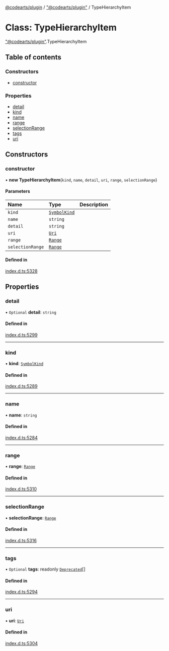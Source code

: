 [@codearts/plugin](../README.md) / ["@codearts/plugin"](../modules/_codearts_plugin_.md) / TypeHierarchyItem

# Class: TypeHierarchyItem

["@codearts/plugin"](../modules/_codearts_plugin_.md).TypeHierarchyItem

## Table of contents

### Constructors

- [constructor](codearts_plugin_.TypeHierarchyItem.md#constructor)

### Properties

- [detail](codearts_plugin_.TypeHierarchyItem.md#detail)
- [kind](codearts_plugin_.TypeHierarchyItem.md#kind)
- [name](codearts_plugin_.TypeHierarchyItem.md#name)
- [range](codearts_plugin_.TypeHierarchyItem.md#range)
- [selectionRange](codearts_plugin_.TypeHierarchyItem.md#selectionrange)
- [tags](codearts_plugin_.TypeHierarchyItem.md#tags)
- [uri](codearts_plugin_.TypeHierarchyItem.md#uri)

## Constructors

### constructor

• **new TypeHierarchyItem**(`kind`, `name`, `detail`, `uri`, `range`, `selectionRange`)

#### Parameters

| Name | Type | Description |
| :------ | :------ | :------ |
| `kind` | [`SymbolKind`](../enums/codearts_plugin_.SymbolKind.md) |  |
| `name` | `string` |  |
| `detail` | `string` |  |
| `uri` | [`Uri`](codearts_plugin_.Uri.md) |  |
| `range` | [`Range`](codearts_plugin_.Range.md) |  |
| `selectionRange` | [`Range`](codearts_plugin_.Range.md) |  |

#### Defined in

[index.d.ts:5328](https://github.com/huaweicloud/cloudide-plugin-api/blob/03c74e5/index.d.ts#L5328)

## Properties

### detail

• `Optional` **detail**: `string`

#### Defined in

[index.d.ts:5299](https://github.com/huaweicloud/cloudide-plugin-api/blob/03c74e5/index.d.ts#L5299)

___

### kind

• **kind**: [`SymbolKind`](../enums/codearts_plugin_.SymbolKind.md)

#### Defined in

[index.d.ts:5289](https://github.com/huaweicloud/cloudide-plugin-api/blob/03c74e5/index.d.ts#L5289)

___

### name

• **name**: `string`

#### Defined in

[index.d.ts:5284](https://github.com/huaweicloud/cloudide-plugin-api/blob/03c74e5/index.d.ts#L5284)

___

### range

• **range**: [`Range`](codearts_plugin_.Range.md)

#### Defined in

[index.d.ts:5310](https://github.com/huaweicloud/cloudide-plugin-api/blob/03c74e5/index.d.ts#L5310)

___

### selectionRange

• **selectionRange**: [`Range`](codearts_plugin_.Range.md)

#### Defined in

[index.d.ts:5316](https://github.com/huaweicloud/cloudide-plugin-api/blob/03c74e5/index.d.ts#L5316)

___

### tags

• `Optional` **tags**: readonly [`Deprecated`](../enums/codearts_plugin_.SymbolTag.md#deprecated)[]

#### Defined in

[index.d.ts:5294](https://github.com/huaweicloud/cloudide-plugin-api/blob/03c74e5/index.d.ts#L5294)

___

### uri

• **uri**: [`Uri`](codearts_plugin_.Uri.md)

#### Defined in

[index.d.ts:5304](https://github.com/huaweicloud/cloudide-plugin-api/blob/03c74e5/index.d.ts#L5304)
